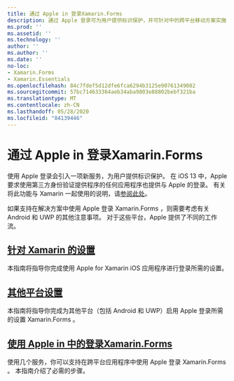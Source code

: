 ```yaml
---
title: 通过 Apple in 登录Xamarin.Forms
description: 通过 Apple 登录可为用户提供标识保护，并可针对中的跨平台移动方案实施 Xamarin.Forms 。
ms.prod: ''
ms.assetid: ''
ms.technology: ''
author: ''
ms.author: ''
ms.date: ''
no-loc:
- Xamarin.Forms
- Xamarin.Essentials
ms.openlocfilehash: 84c7fdef5d12dfe6fca6294b3125e90761349002
ms.sourcegitcommit: 57bc714633364aeb34aba9803e88802bebf321ba
ms.translationtype: MT
ms.contentlocale: zh-CN
ms.lasthandoff: 05/28/2020
ms.locfileid: "84139446"
---
```

# <a name="sign-in-with-apple-in-xamarinforms"></a>通过 Apple in 登录Xamarin.Forms

使用 Apple 登录会引入一项新服务，为用户提供标识保护。 在 iOS 13 中，Apple 要求使用第三方身份验证提供程序的任何应用程序也提供与 Apple 的登录。 有关将此功能与 Xamarin 一起使用的说明，请[参阅此处](~/ios/platform/ios13/sign-in.md)。

如果支持在解决方案中使用 Apple 登录 Xamarin.Forms ，则需要考虑有关 Android 和 UWP 的其他注意事项。 对于这些平台，Apple 提供了不同的工作流。

## <a name="setup-for-xamarinios"></a>[针对 Xamarin 的设置](~/ios/platform/ios13/sign-in.md)

本指南将指导你完成使用 Apple for Xamarin iOS 应用程序进行登录所需的设置。

## <a name="setup-for-other-platforms"></a>[其他平台设置](setup.md)

本指南将指导你完成为其他平台（包括 Android 和 UWP）启用 Apple 登录所需的设置 Xamarin.Forms 。

## <a name="use-sign-in-with-apple-in-xamarinformsandroid-ios-sign-inmd"></a>[使用 Apple in 中的登录Xamarin.Forms](android-ios-sign-in.md)

使用几个服务，你可以支持在跨平台应用程序中使用 Apple 登录 Xamarin.Forms 。 本指南介绍了必需的步骤。
